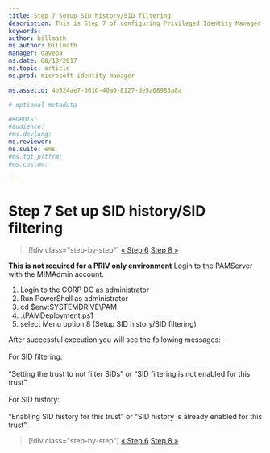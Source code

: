 ```yaml
---
title: Step 7 Setup SID history/SID filtering
description: This is Step 7 of configuring Privileged Identity Manager using scripts. This step covers setting up SID history/SID filtering.
keywords:
author: billmath
ms.author: billmath
manager: daveba
ms.date: 08/18/2017
ms.topic: article
ms.prod: microsoft-identity-manager

ms.assetid: 4b524ae7-6610-40a0-8127-de5a08988a8a

# optional metadata

#ROBOTS:
#audience:
#ms.devlang:
ms.reviewer:
ms.suite: ems
#ms.tgt_pltfrm:
#ms.custom:

---
```


# Step 7 Set up SID history/SID filtering

> [!div class="step-by-step"]
> [« Step 6](sp1-step6-setup-pam-trust.md)
> [Step 8 »](sp1-step8-pam-deployment-verification.md)

**This is not required for a PRIV only environment**
Login to the PAMServer with the MIMAdmin account.

1. Login to the CORP DC as administrator
2. Run PowerShell as administrator
3. cd $env:SYSTEMDRIVE\PAM
4. .\PAMDeployment.ps1
5. select Menu option 8 (Setup SID history/SID filtering)

After successful execution you will see the following messages:<br/></br>
For SID filtering: <br/></br>
“Setting the trust to not filter SIDs” or “SID filtering is not enabled for this trust”. </br></br>
For SID history: </br></br>
“Enabling SID history for this trust” or “SID history is already enabled for this trust”.

> [!div class="step-by-step"]
> [« Step 6](sp1-step6-setup-pam-trust.md)
> [Step 8 »](sp1-step8-pam-deployment-verification.md)
